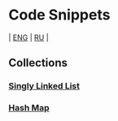 # Code Snippets
| [ENG](https://github.com/A1eksMa/sn/blob/main/README.md) | [RU](https://github.com/A1eksMa/sn/blob/main/README_RU.md) | 
## Collections

### [Singly Linked List](https://github.com/A1eksMa/sn/blob/main/collections/SinglyLinkedList/SinglyLinkedList.md)

### [Hash Map](https://github.com/A1eksMa/sn/blob/main/collections/HashMap/HashMap.md)


